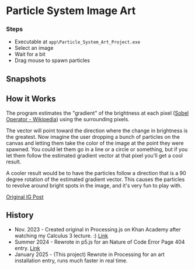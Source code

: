 # Particle System Image Art
### Steps
- Executable at `app\Particle_System_Art_Project.exe`
- Select an image
- Wait for a bit
- Drag mouse to spawn particles

## Snapshots

## How it Works
The program estimates the "gradient" of the brightness at each pixel ([Sobel Operator - Wikipedia](https://en.wikipedia.org/wiki/Sobel_operator)) using the surrounding pixels.

The vector will point toward the direction where the change in brightness is the greatest.
Now imagine the user dropping a bunch of particles on the canvas and letting them take the color of the image at the point they were spawned.
You could let them go in a line or a circle or something, but if you let them follow the estimated gradient vector at that pixel you'll get a cool result.

A cooler result would be to have the particles follow a direction that is a 90 degree rotation of the estimated gradient vector.
This causes the particles to revolve around bright spots in the image, and it's very fun to play with.

[Original IG Post](https://www.instagram.com/p/C6nVyYeu1IF/?img_index=1)

## History
- Nov. 2023 - Created original in Processing.js on Khan Academy after watching my Calculus 3 lecture. :) [Link](https://www.khanacademy.org/computer-programming/combining-w-particle-systems/5653797028413440)
- Summer 2024 - Rewrote in p5.js for an Nature of Code Error Page 404 entry. [Link](https://editor.p5js.org/emeraldblackbird/sketches/ayaheolVX)
- January 2025 - (This project) Rewrote in Processing for an art installation entry, runs much faster in real time.






